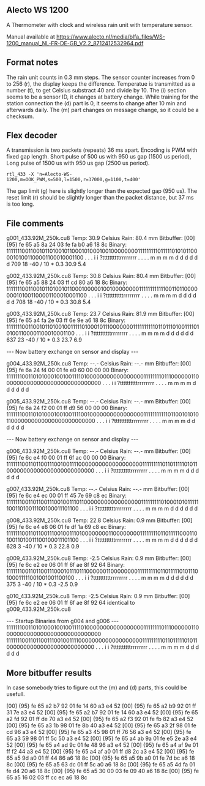 Alecto WS 1200
--------------

A Thermometer with clock and wireless rain unit with temperature sensor.

Manual available at
https://www.alecto.nl/media/blfa_files/WS-1200_manual_NL-FR-DE-GB_V2.2_8712412532964.pdf

Format notes
------------

The rain unit counts in 0.3 mm steps. The sensor counter increases from 
0 to 256 (r), the display keeps the difference. Temperatue is transmitted as 
a number (t), to get Celsius substract 40 and divide by 10. The (i) section seems
to be a sensor ID, it changes at battery change. While training for the station
connection the (d) part is 0, it seems to change after 10 min and afterwards daily.
The (m) part changes on message change, so it could be a checksum.


Flex decoder
------------

A transmission is two packets (repeats) 36 ms apart.
Encoding is PWM with fixed gap length.
Short pulse of 500 us with 950 us gap (1500 us period),
Long pulse of 1500 us with 950 us gap (2500 us period).

`rtl_433 -X 'n=Alecto-WS-1200,m=OOK_PWM,s=500,l=1500,r=37000,g=1100,t=400'`

The gap limit (g) here is slightly longer than the expected gap (950 us).
The reset limit (r) should be slightly longer than the packet distance, but 37 ms is too long.

File comments
-------------

g001_433.92M_250k.cu8	Temp: 30.9 Celsius	Rain: 80.4 mm
Bitbuffer: [00] {95} fe 65 a5 8a 24 03 fe fa b0 a6 18 8c
Binary:
111111100110010110100101100010100010010000000011111111101111101010110000101001100001100010001100
  .   .   .   i   i ?ttttttttttrrrrrrrr   .   .   .   .   m   m   m   m   d   d   d   d   d   d
                        709       18
                      -40 / 10   * 0.3
                        30.9      5.4

g002_433.92M_250k.cu8   Temp: 30.8 Celsius      Rain: 80.4 mm
Bitbuffer: [00] {95} fe 65 a5 88 24 03 ff cd 80 a6 18 8c
Binary:
111111100110010110100101100010000010010000000011111111111100110110000000101001100001100010001100
  .   .   .   i   i ?ttttttttttrrrrrrrr   .   .   .   .   m   m   m   m   d   d   d   d   d   d
                        708       18
                      -40 / 10   * 0.3
                        30.8      5.4

g003_433.92M_250k.cu8   Temp: 23.7 Celsius      Rain: 81.9 mm
Bitbuffer: [00] {95} fe 65 a4 fa 2e 03 ff 6e 9e a6 18 8c
Binary:
111111100110010110100100111110100010111000000011111111110110111010011110101001100001100010001100
  .   .   .   i   i ?ttttttttttrrrrrrrr   .   .   .   .   m   m   m   m   d   d   d   d   d   d
                        637       23
                      -40 / 10   * 0.3
                        23.7      6.9

--- Now battery exchange on sensor and display ---

g004_433.92M_250k.cu8   Temp: --.- Celsius      Rain: --.- mm
Bitbuffer: [00] {95} fe 6a 24 f4 00 01 fe e0 60 00 00 00
Binary:
111111100110101000100100111101000000000000000001111111101110000001100000000000000000000000000000
  .   .   .   i   i ?ttttttttttrrrrrrrr   .   .   .   .   m   m   m   m   d   d   d   d   d   d

g005_433.92M_250k.cu8   Temp: --.- Celsius      Rain: --.- mm
Bitbuffer: [00] {95} fe 6a 24 f2 00 01 ff d9 56 00 00 00
Binary:
111111100110101000100100111100100000000000000001111111111101100101010110000000000000000000000000
  .   .   .   i   i ?ttttttttttrrrrrrrr   .   .   .   .   m   m   m   m   d   d   d   d   d   d

--- Now battery exchange on sensor and display ---

g006_433.92M_250k.cu8   Temp: --.- Celsius      Rain: --.- mm
Bitbuffer: [00] {95} fe 6c e4 f0 00 01 ff 6f ac 00 00 00
Binary:
111111100110110011100100111100000000000000000001111111110110111110101100000000000000000000000000
  .   .   .   i   i ?ttttttttttrrrrrrrr   .   .   .   .   m   m   m   m   d   d   d   d   d   d

g007_433.92M_250k.cu8   Temp: --.- Celsius      Rain: --.- mm
Bitbuffer: [00] {95} fe 6c e4 ec 00 01 ff 45 7e 69 c8 ec
Binary:
111111100110110011100100111011000000000000000001111111110100010101111110011010011100100011101100
  .   .   .   i   i ?ttttttttttrrrrrrrr   .   .   .   .   m   m   m   m   d   d   d   d   d   d

g008_433.92M_250k.cu8   Temp: 22.8 Celsius      Rain: 0.9 mm
Bitbuffer: [00] {95} fe 6c e4 e8 06 01 fe df 1a 69 c8 ec
Binary:
111111100110110011100100111010000000011000000001111111101101111100011010011010011100100011101100
  .   .   .   i   i ?ttttttttttrrrrrrrr   .   .   .   .   m   m   m   m   d   d   d   d   d   d
                        628        3
                      -40 / 10   * 0.3
                        22.8      0.9

g009_433.92M_250k.cu8   Temp: -2.5 Celsius      Rain: 0.9 mm
Bitbuffer: [00] {95} fe 6c e2 ee 06 01 ff 6f ae 8f 92 64
Binary:
111111100110110011100010111011100000011000000001111111110110111110101110100011111001001001100100
  .   .   .   i   i ?ttttttttttrrrrrrrr   .   .   .   .   m   m   m   m   d   d   d   d   d   d
                        375        3
                      -40 / 10   * 0.3
                        -2.5      0.9

g010_433.92M_250k.cu8   Temp: -2.5 Celsius      Rain: 0.9 mm
Bitbuffer: [00] {95} fe 6c e2 ee 06 01 ff 6f ae 8f 92 64
identical to g009_433.92M_250k.cu8


--- Startup Binaries from g004 and g006 ---
111111100110101000100100111101000000000000000001111111101110000001100000000000000000000000000000
111111100110110011100100111100000000000000000001111111110110111110101100000000000000000000000000
  .   .   .   i   i ?ttttttttttrrrrrrrr   .   .   .   .   m   m   m   m   d   d   d   d   d   d


More bitbuffer results
----------------------

In case somebody tries to figure out the (m) and (d) parts, this could be usefull.

[00] {95} fe 65 a2 b7 92 01 fe 14 60 a3 e4 52
[00] {95} fe 65 a2 b9 92 01 ff 31 7e a3 e4 52
[00] {95} fe 65 a2 b7 92 01 fe 14 60 a3 e4 52
[00] {95} fe 65 a2 fd 92 01 ff de 70 a3 e4 52
[00] {95} fe 65 a2 f3 92 01 fe fb 82 a3 e4 52
[00] {95} fe 65 a3 1b 98 01 fe 8b 40 a3 e4 52
[00] {95} fe 65 a3 2f 98 01 fe cd 96 a3 e4 52
[00] {95} fe 65 a3 45 98 01 ff 76 56 a3 e4 52
[00] {95} fe 65 a3 59 98 01 ff 5c 50 a3 e4 52
[00] {95} fe 65 a4 ab 9a 01 fe e5 2e a3 e4 52
[00] {95} fe 65 a4 ad 9c 01 fe 48 96 a3 e4 52
[00] {95} fe 65 a4 af 9e 01 ff f2 44 a3 e4 52
[00] {95} fe 65 a4 af a0 01 ff d8 2c a3 e4 52
[00] {95} fe 65 a5 9d a0 01 ff 44 86 a6 18 8c
[00] {95} fe 65 a5 9b a0 01 fe 7d bc a6 18 8c
[00] {95} fe 65 a5 63 dc 01 ff 5c a0 a6 18 8c
[00] {95} fe 65 a5 4d fa 01 fe d4 20 a6 18 8c
[00] {95} fe 65 a5 30 00 03 fe 09 40 a6 18 8c
[00] {95} fe 65 a5 16 02 03 ff cc ec a6 18 8c





